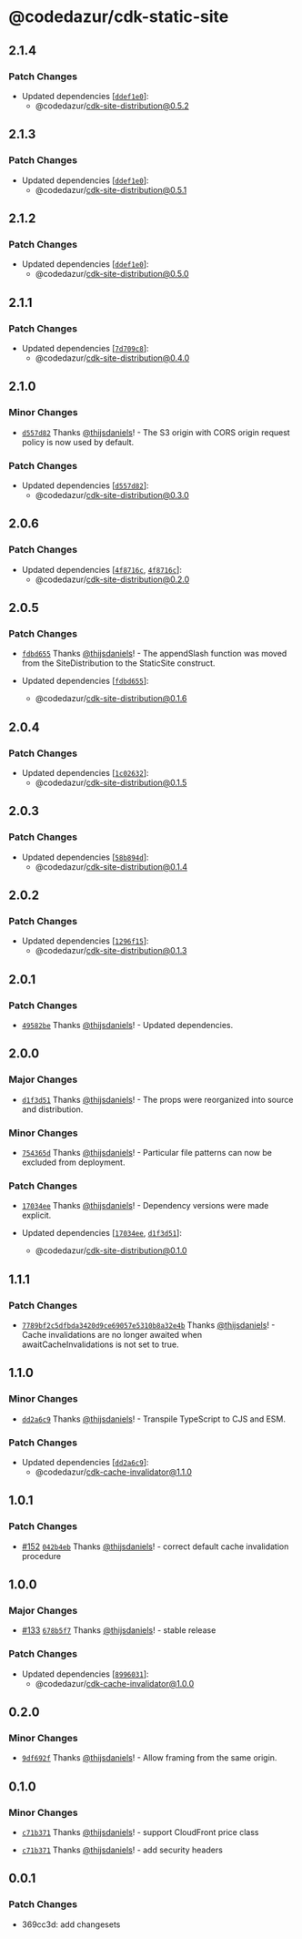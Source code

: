 # @codedazur/cdk-static-site

## 2.1.4

### Patch Changes

- Updated dependencies [[`ddef1e0`](https://github.com/codedazur/toolkit/commit/361f03c2aafe7a2bc04789b433c99ca79350da2a)]:
  - @codedazur/cdk-site-distribution@0.5.2

## 2.1.3

### Patch Changes

- Updated dependencies [[`ddef1e0`](https://github.com/codedazur/toolkit/commit/386a7c9615180fe642ea240ce7a90086d9a4b744)]:
  - @codedazur/cdk-site-distribution@0.5.1

## 2.1.2

### Patch Changes

- Updated dependencies [[`ddef1e0`](https://github.com/codedazur/toolkit/commit/ddef1e023538d35ecf637a30e654f10ebb06d8d2)]:
  - @codedazur/cdk-site-distribution@0.5.0

## 2.1.1

### Patch Changes

- Updated dependencies [[`7d709c8`](https://github.com/codedazur/toolkit/commit/7d709c8be6ea8b0573443e9cc138d7b909412a30)]:
  - @codedazur/cdk-site-distribution@0.4.0

## 2.1.0

### Minor Changes

- [`d557d82`](https://github.com/codedazur/toolkit/commit/d557d822ffe8e42b0907f1d4e1a2b243f3430674) Thanks [@thijsdaniels](https://github.com/thijsdaniels)! - The S3 origin with CORS origin request policy is now used by default.

### Patch Changes

- Updated dependencies [[`d557d82`](https://github.com/codedazur/toolkit/commit/d557d822ffe8e42b0907f1d4e1a2b243f3430674)]:
  - @codedazur/cdk-site-distribution@0.3.0

## 2.0.6

### Patch Changes

- Updated dependencies [[`4f8716c`](https://github.com/codedazur/toolkit/commit/4f8716c534265493e708ede8239bd47d38ff83a4), [`4f8716c`](https://github.com/codedazur/toolkit/commit/4f8716c534265493e708ede8239bd47d38ff83a4)]:
  - @codedazur/cdk-site-distribution@0.2.0

## 2.0.5

### Patch Changes

- [`fdbd655`](https://github.com/codedazur/toolkit/commit/fdbd65536edc88074817e9256f99f30a5e1c3680) Thanks [@thijsdaniels](https://github.com/thijsdaniels)! - The appendSlash function was moved from the SiteDistribution to the StaticSite construct.

- Updated dependencies [[`fdbd655`](https://github.com/codedazur/toolkit/commit/fdbd65536edc88074817e9256f99f30a5e1c3680)]:
  - @codedazur/cdk-site-distribution@0.1.6

## 2.0.4

### Patch Changes

- Updated dependencies [[`1c02632`](https://github.com/codedazur/toolkit/commit/1c026324d77c3ebeb81f9722a41a88cf8947d2c0)]:
  - @codedazur/cdk-site-distribution@0.1.5

## 2.0.3

### Patch Changes

- Updated dependencies [[`58b894d`](https://github.com/codedazur/toolkit/commit/58b894d62bfd01f852233a95b75ffa538a5bc7f1)]:
  - @codedazur/cdk-site-distribution@0.1.4

## 2.0.2

### Patch Changes

- Updated dependencies [[`1296f15`](https://github.com/codedazur/toolkit/commit/1296f15e14e538c4a64f827435335251c547940e)]:
  - @codedazur/cdk-site-distribution@0.1.3

## 2.0.1

### Patch Changes

- [`49582be`](https://github.com/codedazur/toolkit/commit/49582be94f1f39d57a359fb2ae69c303f0503871) Thanks [@thijsdaniels](https://github.com/thijsdaniels)! - Updated dependencies.

## 2.0.0

### Major Changes

- [`d1f3d51`](https://github.com/codedazur/toolkit/commit/d1f3d512d31d659ffdc115147d9631057fe8d073) Thanks [@thijsdaniels](https://github.com/thijsdaniels)! - The props were reorganized into source and distribution.

### Minor Changes

- [`754365d`](https://github.com/codedazur/toolkit/commit/754365d273433d82aa30769c5a5168394a26e53a) Thanks [@thijsdaniels](https://github.com/thijsdaniels)! - Particular file patterns can now be excluded from deployment.

### Patch Changes

- [`17034ee`](https://github.com/codedazur/toolkit/commit/17034ee5fcbc026fc779a12130572d515d2b8298) Thanks [@thijsdaniels](https://github.com/thijsdaniels)! - Dependency versions were made explicit.

- Updated dependencies [[`17034ee`](https://github.com/codedazur/toolkit/commit/17034ee5fcbc026fc779a12130572d515d2b8298), [`d1f3d51`](https://github.com/codedazur/toolkit/commit/d1f3d512d31d659ffdc115147d9631057fe8d073)]:
  - @codedazur/cdk-site-distribution@0.1.0

## 1.1.1

### Patch Changes

- [`7789bf2c5dfbda3420d9ce69057e5310b8a32e4b`](https://github.com/codedazur/toolkit/commit/7789bf2c5dfbda3420d9ce69057e5310b8a32e4b) Thanks [@thijsdaniels](https://github.com/thijsdaniels)! - Cache invalidations are no longer awaited when awaitCacheInvalidations is not set to true.

## 1.1.0

### Minor Changes

- [`dd2a6c9`](https://github.com/codedazur/toolkit/commit/dd2a6c9934b9b0ad2fb63e45e963d94d3ebf6dca) Thanks [@thijsdaniels](https://github.com/thijsdaniels)! - Transpile TypeScript to CJS and ESM.

### Patch Changes

- Updated dependencies [[`dd2a6c9`](https://github.com/codedazur/toolkit/commit/dd2a6c9934b9b0ad2fb63e45e963d94d3ebf6dca)]:
  - @codedazur/cdk-cache-invalidator@1.1.0

## 1.0.1

### Patch Changes

- [#152](https://github.com/codedazur/toolkit/pull/152) [`042b4eb`](https://github.com/codedazur/toolkit/commit/042b4ebe6246694fc6bcd3fa4aa721330dbacf5a) Thanks [@thijsdaniels](https://github.com/thijsdaniels)! - correct default cache invalidation procedure

## 1.0.0

### Major Changes

- [#133](https://github.com/codedazur/toolkit/pull/133) [`678b5f7`](https://github.com/codedazur/toolkit/commit/678b5f7e0358cba7bdc0c0fc6dcb1a12658c1663) Thanks [@thijsdaniels](https://github.com/thijsdaniels)! - stable release

### Patch Changes

- Updated dependencies [[`8996031`](https://github.com/codedazur/toolkit/commit/8996031f86872cf66ab42bb0ec1629079e4cb1c2)]:
  - @codedazur/cdk-cache-invalidator@1.0.0

## 0.2.0

### Minor Changes

- [`9df692f`](https://github.com/codedazur/toolkit/commit/9df692fe2851107745c4f7d074dc43a2f56b277a) Thanks [@thijsdaniels](https://github.com/thijsdaniels)! - Allow framing from the same origin.

## 0.1.0

### Minor Changes

- [`c71b371`](https://github.com/codedazur/toolkit/commit/c71b37113d2a2b377c439ec4eeebc780689a165b) Thanks [@thijsdaniels](https://github.com/thijsdaniels)! - support CloudFront price class

- [`c71b371`](https://github.com/codedazur/toolkit/commit/c71b37113d2a2b377c439ec4eeebc780689a165b) Thanks [@thijsdaniels](https://github.com/thijsdaniels)! - add security headers

## 0.0.1

### Patch Changes

- 369cc3d: add changesets
